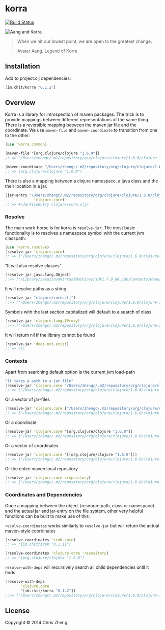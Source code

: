 # korra

[![Build Status](https://travis-ci.org/zcaudate/korra.png?branch=master)](https://travis-ci.org/zcaudate/korra)

![Aang and Korra](http://media.tumblr.com/tumblr_maorg9PDAt1ro0fob.bmp)

>  When we hit our lowest point, we are open to the greatest change.
>
>  Avatar Aang, Legend of Korra

## Installation

Add to project.clj dependencies:

```clojure
[im.chit/korra "0.1.2"]
```

## Overview

Korra is a library for introspection of maven packages. The trick is to provide mappings between different representations of the same thing. There is a reversible mapping between the maven jar file and the coordinate. We use `maven-file` and `maven-coordinate` to transition from one to the other:

```clojure
(use 'korra.common)

(maven-file '[org.clojure/clojure "1.6.0"])
;; => "/Users/zhengc/.m2/repository/org/clojure/clojure/1.6.0/clojure-1.6.0.jar"

(maven-coordinate "/Users/zhengc/.m2/repository/org/clojure/clojure/1.6.0/clojure-1.6.0.jar")
;; => [org.clojure/clojure "1.6.0"]
```

There is also a mapping between a clojure namespace, a java class and the their location in a jar.

```clojure
(jar-entry "/Users/zhengc/.m2/repository/org/clojure/clojure/1.6.0/clojure-1.6.0.jar"
             'clojure.core)
;; => #<JarFileEntry clojure/core.clj>
```

### Resolve

The main work-horse is for korra is `resolve-jar`. The most basic functionality is to resolves a namespace symbol with the current jvm classpath:

```clojure
(use 'korra.resolve)
(resolve-jar 'clojure.core)
;; => ["/Users/zhengc/.m2/repository/org/clojure/clojure/1.6.0/clojure-1.6.0.jar" "clojure/core.clj"]
```

"It will also resolve classes"

```clojure
(resolve-jar java.lang.Object)
;;=> ["/Library/Java/JavaVirtualMachines/jdk1.7.0_60.jdk/Contents/Home/jre/lib/rt.jar" "java/lang/Object.class"]
```

It will resolve paths as a string

```clojure
(resolve-jar "clojure/core.clj")
;;=> ["/Users/zhengc/.m2/repository/org/clojure/clojure/1.6.0/clojure-1.6.0.jar" "clojure/core.clj"]
```

Symbols with the last section capitalized will default to a search of class

```clojure
(resolve-jar 'clojure.lang.IProxy)
;;=> ["/Users/zhengc/.m2/repository/org/clojure/clojure/1.6.0/clojure-1.6.0.jar" "clojure/lang/IProxy.class"]
```

It will return nil if the library cannot be found

```clojure
(resolve-jar 'does.not.exist)
;; => nil
```

### Contexts

Apart from searching  default option is the current jvm load-path

```clojure
"It takes a path to a jar-file"
(resolve-jar 'clojure.core "/Users/zhengc/.m2/repository/org/clojure/clojure/1.6.0/clojure-1.6.0.jar")
;; => ["/Users/zhengc/.m2/repository/org/clojure/clojure/1.6.0/clojure-1.6.0.jar" "clojure/core.clj"]
```

Or a vector of jar-files

```clojure
(resolve-jar 'clojure.core ["/Users/zhengc/.m2/repository/org/clojure/clojure/1.6.0/clojure-1.6.0.jar"])
;; => ["/Users/zhengc/.m2/repository/org/clojure/clojure/1.6.0/clojure-1.6.0.jar" "clojure/core.clj"]
```

Or a coordinate

```clojure
(resolve-jar 'clojure.core '[org.clojure/clojure "1.6.0"])
;; => ["/Users/zhengc/.m2/repository/org/clojure/clojure/1.6.0/clojure-1.6.0.jar" "clojure/core.clj"]
```

Or a vector of coordinates

```clojure
(resolve-jar 'clojure.core '[[org.clojure/clojure "1.6.0"]])
;; => ["/Users/zhengc/.m2/repository/org/clojure/clojure/1.6.0/clojure-1.6.0.jar" "clojure/core.clj"]
```

Or the entire maven local repository

```clojure
(resolve-jar 'clojure.core :repository)
;; => ["/Users/zhengc/.m2/repository/org/clojure/clojure/1.6.0/clojure-1.6.0.jar" "clojure/core.clj"]
```

### Coordinates and Dependencies

Once a mapping between the object (resource path, class or namespace) and the actual jar and jar-entry on the file system, other very helpful functions can be built to make use of this: 

`resolve-coordinates` works similarly to `resolve-jar` but will return the actual maven-style coordinates

```clojure 
(resolve-coordinates 'iroh.core)
;; => '[im.chit/iroh "0.1.11"]

(resolve-coordinates 'clojure.core :repository)
;; => '[org.clojure/clojure "1.6.0"]
```

`resolve-with-deps` will recursively search all child dependencies until it finds

```clojure
(resolve-with-deps
       'clojure.core
       '[im.chit/korra "0.1.2"])
;;=> ["/Users/zhengc/.m2/repository/org/clojure/clojure/1.6.0/clojure-1.6.0.jar" "clojure/core.clj"]
```

## License

Copyright © 2014 Chris Zheng
